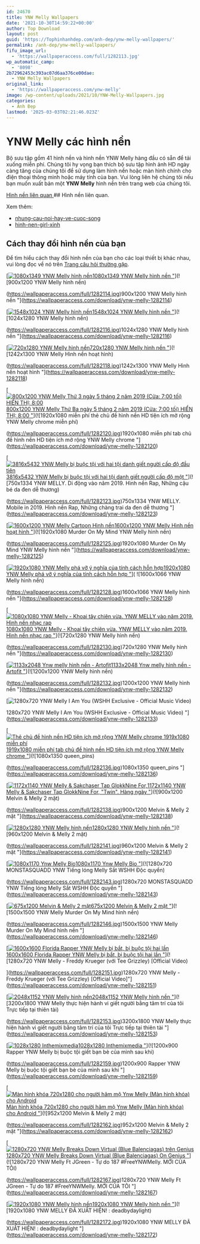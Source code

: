 ```yaml
---
id: 24670
title: YNW Melly Wallpapers
date: '2021-10-30T14:59:22+00:00'
author: Top Download
layout: post
guid: 'https://Tophinhanhdep.com/anh-dep/ynw-melly-wallpapers/'
permalink: /anh-dep/ynw-melly-wallpapers/
fifu_image_url:
  - 'https://wallpaperaccess.com/full/1282113.jpg'
wp_automatic_camp:
  - '8098'
2b72962453c393ac07d6aa376ce00dae:
  - YNW Melly Wallpapers
original_link:
  - 'https://wallpaperaccess.com/ynw-melly'
image: /wp-content/uploads/2021/10/YNW-Melly-Wallpapers.jpg
categories:
  - Ảnh Đẹp
lastmod: '2025-03-03T02:21:46.023Z'
---
```

# YNW Melly các hình nền

Bộ sưu tập gồm 41 hình nền và hình nền YNW Melly hàng đầu có sẵn để tải xuống miễn phí. Chúng tôi hy vọng bạn thích bộ sưu tập hình ảnh HD ngày càng tăng của chúng tôi để sử dụng làm hình nền hoặc màn hình chính cho điện thoại thông minh hoặc máy tính của bạn. Vui lòng liên hệ chúng tôi nếu bạn muốn xuất bản một **YNW Melly** hình nền trên trang web của chúng tôi.

[Hình nền liên quan ](#related) ## Hình nền liên quan.

   
 Xem thêm:

   
- [nhung-cau-noi-hay-ve-cuoc-song](https://tophinhanhdep.com/nhung-cau-noi-hay/nhung-cau-noi-hay-ve-cuoc-song/)
- [hinh-nen-girl-xinh](https://tophinhanhdep.com/gai-xinh/hinh-nen-girl-xinh/)

## Cách thay đổi hình nền của bạn

Để tìm hiểu cách thay đổi hình nền của bạn cho các loại thiết bị khác nhau, vui lòng đọc về nó trên [Trang câu hỏi thường gặp](https://tophinhanhdep.com/faq/).

  
[[![1080x1349 YNW Melly hình nền](https://wallpaperaccess.com/full/1282113.jpg)1080x1349 YNW Melly hình nền "](https://wallpaperaccess.com/download/ynw-melly-1282113)](![900x1200 YNW Melly hình nền)

(https://wallpaperaccess.com/full/1282114.jpg)900x1200 YNW Melly hình nền "](https://wallpaperaccess.com/download/ynw-melly-1282114)

[[![1548x1024 YNW Melly hình nền](https://wallpaperaccess.com/full/1282115.jpg)1548x1024 YNW Melly hình nền "](https://wallpaperaccess.com/download/ynw-melly-1282115)](![1024x1280 YNW Melly hình nền)

(https://wallpaperaccess.com/full/1282116.jpg)1024x1280 YNW Melly hình nền "](https://wallpaperaccess.com/download/ynw-melly-1282116)

[[![720x1280 YNW Melly hình nền](https://wallpaperaccess.com/full/1282117.jpg)720x1280 YNW Melly hình nền "](https://wallpaperaccess.com/download/ynw-melly-1282117)](![1242x1300 YNW Melly Hình nền hoạt hình)

(https://wallpaperaccess.com/full/1282118.jpg)1242x1300 YNW Melly Hình nền hoạt hình "](https://wallpaperaccess.com/download/ynw-melly-1282118)

[[![800x1200 YNW Melly Thứ 3 ngày 5 tháng 2 năm 2019 (Cửa: 7:00 tối) HIỂN THỊ: 8:00](https://wallpaperaccess.com/full/1282119.png)800x1200 YNW Melly Thứ Ba ngày 5 tháng 2 năm 2019 (Cửa: 7:00 tối) HIỂN THỊ: 8:00 "](https://wallpaperaccess.com/download/ynw-melly-1282119)](![1920x1080 miễn phí thẻ chủ đề hình nền HD tiện ích mở rộng YNW Melly chrome miễn phí)

(https://wallpaperaccess.com/full/1282120.jpg)1920x1080 miễn phí tab chủ đề hình nền HD tiện ích mở rộng YNW Melly chrome "](https://wallpaperaccess.com/download/ynw-melly-1282120)

[[![3816x5432 YNW Melly bị buộc tội với hai tội danh giết người cấp độ đầu tiên](https://wallpaperaccess.com/full/1282122.jpg)3816x5432 YNW Melly bị buộc tội với hai tội danh giết người cấp độ một "](https://wallpaperaccess.com/download/ynw-melly-1282122)](![750x1334 YNW MELLY.  Di động vào năm 2019. Hình nền Rap, Những cậu bé da đen dễ thương)

(https://wallpaperaccess.com/full/1282123.jpg)750x1334 YNW MELLY. Mobile in 2019. Hình nền Rap, Những chàng trai da đen dễ thương "](https://wallpaperaccess.com/download/ynw-melly-1282123)

[[![1600x1200 YNW Melly Cartoon Hình nền](https://wallpaperaccess.com/full/1282124.jpg)1600x1200 YNW Melly Hình nền hoạt hình "](https://wallpaperaccess.com/download/ynw-melly-1282124)](![1920x1080 Murder On My Mind YNW Melly hình nền)

(https://wallpaperaccess.com/full/1282125.jpg)1920x1080 Murder On My Mind YNW Melly hình nền "](https://wallpaperaccess.com/download/ynw-melly-1282125)

[[![1920x1080 YNW Melly phá vỡ ý nghĩa của tính cách hỗn hợp](https://wallpaperaccess.com/full/1282126.jpg)1920x1080 YNW Melly phá vỡ ý nghĩa của tính cách hỗn hợp "](https://wallpaperaccess.com/download/ynw-melly-1282126)]( ![1600x1066 YNW Melly hình nền)

(https://wallpaperaccess.com/full/1282128.jpg)1600x1066 YNW Melly hình nền "](https://wallpaperaccess.com/download/ynw-melly-1282128)

[[![1080x1080 YNW Melly - Khoai tây chiên vừa.  YNW MELLY vào năm 2019. Hình nền nhạc rap](https://wallpaperaccess.com/full/1282129.jpg)1080x1080 YNW Melly - Khoai tây chiên vừa. YNW MELLY vào năm 2019. Hình nền nhạc rap "](https://wallpaperaccess.com/download/ynw-melly-1282129)](![720x1280 YNW Melly hình nền)

(https://wallpaperaccess.com/full/1282130.jpg)720x1280 YNW Melly hình nền "](https://wallpaperaccess.com/download/ynw-melly-1282130)

[[![1133x2048 Ynw melly hình nền - Artofit](https://wallpaperaccess.com/full/1282131.jpg)1133x2048 Ynw melly hình nền - Artofit "](https://wallpaperaccess.com/download/ynw-melly-1282131)](![1200x1200 YNW Melly hình nền)

(https://wallpaperaccess.com/full/1282132.jpg)1200x1200 YNW Melly hình nền "](https://wallpaperaccess.com/download/ynw-melly-1282132)

[![1280x720 YNW Melly I Am You (WSHH Exclusive - Official Music Video)](https://wallpaperaccess.com/full/1282133.jpg)

1280x720 YNW Melly I Am You (WSHH Exclusive - Official Music Video) "](https://wallpaperaccess.com/download/ynw-melly-1282133)

[[![Thẻ chủ đề hình nền HD tiện ích mở rộng YNW Melly chrome 1919x1080 miễn phí](https://wallpaperaccess.com/full/1282134.jpg)1919x1080 miễn phí tab chủ đề hình nền HD tiện ích mở rộng YNW Melly chrome "](https://wallpaperaccess.com/download/ynw-melly-1282134)](![1080x1350 queen_pins)

(https://wallpaperaccess.com/full/1282136.jpg)1080x1350 queen\_pins "](https://wallpaperaccess.com/download/ynw-melly-1282136)

[[![1172x1140 YNW Melly & Sakchaser Tap GlokkNine For, ](https://wallpaperaccess.com/full/1282137.png)1172x1140 YNW Melly &amp; Sakchaser Tap GlokkNine For, "Twin". Hàng ngày "](https://wallpaperaccess.com/download/ynw-melly-1282137)](![900x1200 Melvin & Melly 2 mặt)

(https://wallpaperaccess.com/full/1282138.jpg)900x1200 Melvin &amp; Melly 2 mặt "](https://wallpaperaccess.com/download/ynw-melly-1282138)

[[![1280x1280 YNW Melly hình nền](https://wallpaperaccess.com/full/1282139.jpg)1280x1280 YNW Melly hình nền "](https://wallpaperaccess.com/download/ynw-melly-1282139)](![960x1200 Melvin & Melly 2 mặt)

(https://wallpaperaccess.com/full/1282141.jpg)960x1200 Melvin &amp; Melly 2 mặt "](https://wallpaperaccess.com/download/ynw-melly-1282141)

[[![1080x1170 Ynw Melly Bio](https://wallpaperaccess.com/full/1282142.jpg)1080x1170 Ynw Melly Bio "](https://wallpaperaccess.com/download/ynw-melly-1282142)](![1280x720 MONSTASQUADD YNW Tiếng lóng Melly Sắt WSHH Độc quyền)

(https://wallpaperaccess.com/full/1282143.jpg)1280x720 MONSTASQUADD YNW Tiếng lóng Melly Sắt WSHH Độc quyền "](https://wallpaperaccess.com/download/ynw-melly-1282143)

[[![675x1200 Melvin & Melly 2 mặt](https://wallpaperaccess.com/full/1282144.jpg)675x1200 Melvin &amp; Melly 2 mặt "](https://wallpaperaccess.com/download/ynw-melly-1282144)](![1500x1500 YNW Melly Murder On My Mind hình nền)

(https://wallpaperaccess.com/full/1282146.jpg)1500x1500 YNW Melly Murder On My Mind hình nền "](https://wallpaperaccess.com/download/ynw-melly-1282146)

[[![1600x1600 Florida Rapper YNW Melly bị bắt, bị buộc tội hai lần](https://wallpaperaccess.com/full/1282148.png)1600x1600 Florida Rapper YNW Melly bị bắt, bị buộc tội hai lần "](https://wallpaperaccess.com/download/ynw-melly-1282148)](![1280x720 YNW Melly - Freddy Krueger (với Tee Grizzley) [Official Video)

](https://wallpaperaccess.com/full/1282151.jpg)1280x720 YNW Melly - Freddy Krueger (với Tee Grizzley) \[Official Video\]"](https://wallpaperaccess.com/download/ynw-melly-1282151)

[[![2048x1152 YNW Melly hình nền](https://wallpaperaccess.com/full/1282152.jpg)2048x1152 YNW Melly hình nền "](https://wallpaperaccess.com/download/ynw-melly-1282152)](![3200x1800 YNW Melly thực hiện hành vi giết người bằng tâm trí của tôi Trực tiếp tại thiên tài)

(https://wallpaperaccess.com/full/1282153.jpg)3200x1800 YNW Melly thực hiện hành vi giết người bằng tâm trí của tôi Trực tiếp tại thiên tài "](https://wallpaperaccess.com/download/ynw-melly-1282153)

[[![1028x1280 Inthemixmedia](https://wallpaperaccess.com/full/1282156.jpg)1028x1280 Inthemixmedia "](https://wallpaperaccess.com/download/ynw-melly-1282156)](![1200x900 Rapper YNW Melly bị buộc tội giết bạn bè của mình sau khi)

(https://wallpaperaccess.com/full/1282159.jpg)1200x900 Rapper YNW Melly bị buộc tội giết bạn bè của mình sau khi "](https://wallpaperaccess.com/download/ynw-melly-1282159)

[[![Màn hình khóa 720x1280 cho người hâm mộ Ynw Melly (Màn hình khóa) cho Android](https://wallpaperaccess.com/full/1282160.jpg)Màn hình khóa 720x1280 cho người hâm mộ Ynw Melly (Màn hình khóa) cho Android "](https://wallpaperaccess.com/download/ynw-melly-1282160)](![952x1200 Melvin & Melly 2 mặt)

(https://wallpaperaccess.com/full/1282162.jpg)952x1200 Melvin &amp; Melly 2 mặt "](https://wallpaperaccess.com/download/ynw-melly-1282162)

[[![1280x720 YNW Melly Breaks Down Virtual (Blue Balenciagas) trên Genius](https://wallpaperaccess.com/full/1282166.jpg)1280x720 YNW Melly Breaks Down Virtual (Blue Balenciagas) On Genius "](https://wallpaperaccess.com/download/ynw-melly-1282166)](![1280x720 YNW Melly Ft JGreen - Tự do 187 #FreeYNWMelly.  MỚI CỦA TÔI)

(https://wallpaperaccess.com/full/1282167.jpg)1280x720 YNW Melly Ft JGreen - Tự do 187 #FreeYNWMelly. MỚI CỦA TÔI "](https://wallpaperaccess.com/download/ynw-melly-1282167)

[[![1920x1080 YNW Melly hình nền](https://wallpaperaccess.com/full/1282169.jpg)1920x1080 YNW Melly hình nền "](https://wallpaperaccess.com/download/ynw-melly-1282169)](![1920x1080 YNW MELLY ĐÃ XUẤT HIỆN!  : deadbydaylight)

(https://wallpaperaccess.com/full/1282172.jpg)1920x1080 YNW MELLY ĐÃ XUẤT HIỆN! : deadbydaylight "](https://wallpaperaccess.com/download/ynw-melly-1282172)
